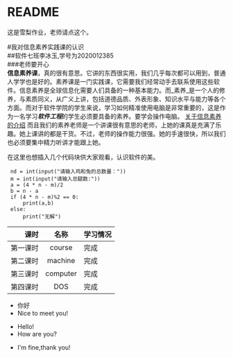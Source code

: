 # README
这是雪梨作业，老师请点这个。


#我对信息素养实践课的认识   
##软件七班李冰玉,学号为2020012385  
###老师要开心  
  **信息素养课**，真的很有意思。它讲的东西很实用，我们几乎每次都可以用到，普通人学学也是好的。素养课是一门实践课，它需要我们经常动手去联系使用这些软件。信息素养是全球信息化需要人们具备的一种基本能力。而_素养_是一个人的修养，与素质同义，从广义上讲，包括道德品质、外表形象、知识水平与能力等各个方面。而对于软件学院的学生来说，学习如何精准使用电脑是非常重要的，这是作为一名学习***软件工程***的学生必须要具备的素养。要学会操作电脑。
[关于信息素养的介绍](https://wenku.baidu.com/view/ebd3166588eb172ded630b1c59eef8c75ebf95cd.html)
  而且我们的素养老师是一个讲课很有意思的老师，上她的课真是充满了乐趣。她上课讲的都是干货。不过，老师的操作能力很强。她的手速很快，所以我们也必须要集中精力听讲才能跟上她。

  在这里也想插入几个代码块供大家观看，认识软件的美。
```
 nd = int(input("请输入鸡和兔的总数量："))
 m = int(input("请输入总腿数:"))
 a = (4 * n - m)/2
 b = n - a
 if (4 * n - m)%2 == 0:
     print(a,b)
 else:
     print("无解")
```
|     课时 |   名称   | 学习情况 |
| -------: | :------: | :------- |
| 第一课时 |  course  | 完成     |
| 第二课时 | machine  | 完成     |
| 第三课时 | computer | 完成     |
| 第四课时 |   DOS    | 完成     |

- 你好  
- Nice to meet you!
+ Hello!
+ How are you?

* I'm fine,thank you!
